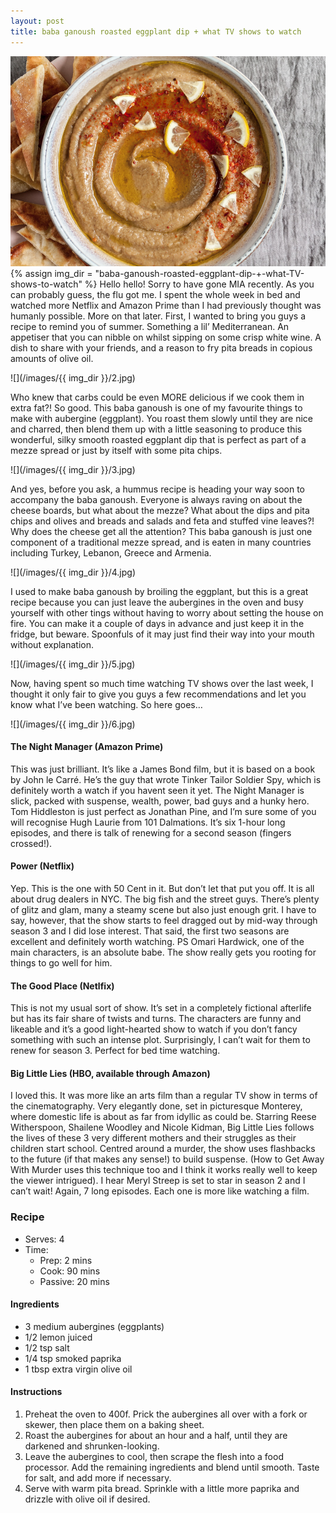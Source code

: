 ```yaml
---
layout: post
title: baba ganoush roasted eggplant dip + what TV shows to watch
---
```

![](/images/baba-ganoush-roasted-eggplant-dip-+-what-TV-shows-to-watch/1.jpg)
{% assign img_dir = "baba-ganoush-roasted-eggplant-dip-+-what-TV-shows-to-watch" %}
Hello hello! Sorry to have gone MIA recently. As you can probably guess, the flu got me. I spent the whole week in bed and watched more Netflix and Amazon Prime than I had previously thought was humanly possible. More on that later. First, I wanted to bring you guys a recipe to remind you of summer. Something a lil’ Mediterranean. An appetiser that you can nibble on whilst sipping on some crisp white wine. A dish to share with your friends, and a reason to fry pita breads in copious amounts of olive oil. 

![](/images/{{ img_dir }}/2.jpg)

Who knew that carbs could be even MORE delicious if we cook them in extra fat?! So good. This baba ganoush is one of my favourite things to make with aubergine (eggplant). You roast them slowly until they are nice and charred, then blend them up with a little seasoning to produce this wonderful, silky smooth roasted eggplant dip that is perfect as part of a mezze spread or just by itself with some pita chips.

![](/images/{{ img_dir }}/3.jpg)

And yes, before you ask, a hummus recipe is heading your way soon to accompany the baba ganoush. Everyone is always raving on about the cheese boards, but what about the mezze? What about the dips and pita chips and olives and breads and salads and feta and stuffed vine leaves?! Why does the cheese get all the attention? This baba ganoush is just one component of a traditional mezze spread, and is eaten in many countries including Turkey, Lebanon, Greece and Armenia.

![](/images/{{ img_dir }}/4.jpg)

I used to make baba ganoush by broiling the eggplant, but this is a great recipe because you can just leave the aubergines in the oven and busy yourself with other tings without having to worry about setting the house on fire. You can make it a couple of days in advance and just keep it in the fridge, but beware. Spoonfuls of it may just find their way into your mouth without explanation.

![](/images/{{ img_dir }}/5.jpg)

Now, having spent so much time watching TV shows over the last week, I thought it only fair to give you guys a few recommendations and let you know what I’ve been watching. So here goes…

![](/images/{{ img_dir }}/6.jpg)

#### The Night Manager (Amazon Prime)
This was just brilliant. It’s like a James Bond film, but it is based on a book by John le Carré. He’s the guy that wrote Tinker Tailor Soldier Spy, which is definitely worth a watch if you havent seen it yet. The Night Manager is slick, packed with suspense, wealth, power, bad guys and a hunky hero. Tom Hiddleston is just perfect as Jonathan Pine, and I’m sure some of you will recognise Hugh Laurie from 101 Dalmations. It’s six 1-hour long episodes, and there is talk of renewing for a second season (fingers crossed!).

#### Power (Netflix)
Yep. This is the one with 50 Cent in it. But don’t let that put you off. It is all about drug dealers in NYC. The big fish and the street guys. There’s plenty of glitz and glam, many a steamy scene but also just enough grit. I have to say, however, that the show starts to feel dragged out by mid-way through season 3 and I did lose interest. That said, the first two seasons are excellent and definitely worth watching. PS Omari Hardwick, one of the main characters, is an absolute babe. The show really gets you rooting for things to go well for him.

#### The Good Place (Netlfix)
This is not my usual sort of show. It’s set in a completely fictional afterlife but has its fair share of twists and turns. The characters are funny and likeable and it’s a good light-hearted show to watch if you don’t fancy something with such an intense plot. Surprisingly, I can’t wait for them to renew for season 3. Perfect for bed time watching.

#### Big Little Lies (HBO, available through Amazon)
I loved this. It was more like an arts film than a regular TV show in terms of the cinematography. Very elegantly done, set in picturesque Monterey, where domestic life is about as far from idyllic as could be. Starring Reese Witherspoon, Shailene Woodley and Nicole Kidman, Big Little Lies follows the lives of these 3 very different mothers and their struggles as their children start school. Centred around a murder, the show uses flashbacks to the future (if that makes any sense!) to build suspense. (How to Get Away With Murder uses this technique too and I think it works really well to keep the viewer intrigued). I hear Meryl Streep is set to star in season 2 and I can’t wait! Again, 7 long episodes. Each one is more like watching a film.

### Recipe
+ Serves: 4
+ Time:
  + Prep: 2 mins
  + Cook: 90 mins
  + Passive: 20 mins
#### Ingredients
+ 3 medium aubergines (eggplants)
+ 1/2 lemon juiced
+ 1/2 tsp salt
+ 1/4 tsp smoked paprika
+ 1 tbsp extra virgin olive oil

#### Instructions
1. Preheat the oven to 400f. Prick the aubergines all over with a fork or skewer, then place them on a baking sheet.
1. Roast the aubergines for about an hour and a half, until they are darkened and shrunken-looking.
1. Leave the aubergines to cool, then scrape the flesh into a food processor. Add the remaining ingredients and blend until smooth. Taste for salt, and add more if necessary.
1. Serve with warm pita bread. Sprinkle with a little more paprika and drizzle with olive oil if desired.
